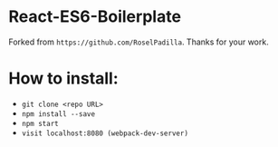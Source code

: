 # React-ES6-Boilerplate

Forked from `https://github.com/RoselPadilla`. Thanks for your work.

# How to install:

- `git clone <repo URL>`
- `npm install --save`
- `npm start`
- `visit localhost:8080 (webpack-dev-server)`


